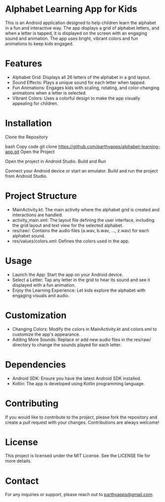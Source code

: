# Alphabet Learning App for Kids
This is an Android application designed to help children learn the alphabet in a fun and interactive way. The app displays a grid of alphabet letters, and when a letter is tapped, it is displayed on the screen with an engaging sound and animation. The app uses bright, vibrant colors and fun animations to keep kids engaged.

# Features
- Alphabet Grid: Displays all 26 letters of the alphabet in a grid layout.
- Sound Effects: Plays a unique sound for each letter when tapped.
- Fun Animations: Engages kids with scaling, rotating, and color-changing animations when a letter is selected.
- Vibrant Colors: Uses a colorful design to make the app visually appealing for children.

# Installation
Clone the Repository

bash
Copy code
git clone https://github.com/parthyapps/alphabet-learning-app.git
Open the Project

Open the project in Android Studio.
Build and Run

Connect your Android device or start an emulator.
Build and run the project from Android Studio.

# Project Structure
- MainActivity.kt: The main activity where the alphabet grid is created and interactions are handled.
- activity_main.xml: The layout file defining the user interface, including the grid layout and text view for the selected alphabet.
- res/raw/: Contains the audio files (a.wav, b.wav, ..., z.wav) for each alphabet sound.
- res/values/colors.xml: Defines the colors used in the app.
# Usage
- Launch the App: Start the app on your Android device.
- Select a Letter: Tap any letter in the grid to hear its sound and see it displayed with a fun animation.
- Enjoy the Learning Experience: Let kids explore the alphabet with engaging visuals and audio.

# Customization
- Changing Colors: Modify the colors in MainActivity.kt and colors.xml to customize the app's appearance.
- Adding More Sounds: Replace or add new audio files in the res/raw/ directory to change the sounds played for each letter.

# Dependencies
- Android SDK: Ensure you have the latest Android SDK installed.
- Kotlin: The app is developed using Kotlin programming language.
# Contributing
If you would like to contribute to the project, please fork the repository and create a pull request with your changes. Contributions are always welcome!

# License
This project is licensed under the MIT License. See the LICENSE file for more details.

# Contact
For any inquiries or support, please reach out to parthyapps@gmail.com.
